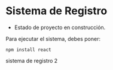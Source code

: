 <h1> Sistema de Registro</h1>

- Estado de proyecto en construcción.

Para ejecutar el sistema, debes poner:

```npm install react```

sistema de registro 2

